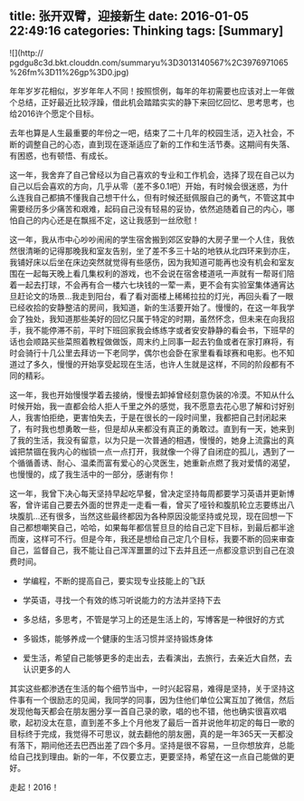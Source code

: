 title: 张开双臂，迎接新生
date: 2016-01-05 22:49:16
categories: Thinking
tags: [Summary]
---

![](http://
pgdgu8c3d.bkt.clouddn.com/summaryu%3D3013140567%2C3976971065%26fm%3D11%26gp%3D0.jpg)
<!-- more -->
年年岁岁花相似，岁岁年年人不同！按照惯例，每年的年初需要也应该对上一年做个总结，正好最近比较浮躁，借此机会踏踏实实的静下来回忆回忆、思考思考，也给2016许个愿定个目标。

去年也算是人生最重要的年份之一吧，结束了二十几年的校园生活，迈入社会，不断的调整自己的心态，直到现在逐渐适应了新的工作和生活节奏。这期间有失落、有困惑，也有顿悟、有成长。

这一年，我舍弃了自己曾经以为自己喜欢的专业和工作机会，选择了现在自己以为自己以后会喜欢的方向，几乎从零（差不多0.1吧）开始，有时候会很迷惑，为什么连我自己都搞不懂我自己想干什么，但有时候还挺佩服自己的勇气，不管这其中需要经历多少痛苦和艰难，起码自己没有轻易的妥协，依然追随着自己的内心，哪怕自己的内心还是在飘摇不定，这让我感到一丝欣慰！

这一年，我从市中心吵吵闹闹的学生宿舍搬到郊区安静的大房子里一个人住，我依然很清晰的记得那晚我和室友告别，坐了差不多三十站的地铁从北四环来到亦庄，我铺好床以后坐在床边突然就觉得有些感伤，因为我知道可能再也没有机会和室友围在一起每天晚上看几集权利的游戏，也不会说在宿舍楼道吼一声就有一帮哥们陪着一起去打球，不会再有合一楼六七块钱的一荤一素，更不会有实验室集体通宵达旦赶论文的场景...我走到阳台，看了看对面楼上稀稀拉拉的灯光，再回头看了一眼已经收拾的安静整洁的房间，我知道，新的生活要开始了。慢慢的，在这一年我学会了独处，我知道那些美好的回忆只属于特定的时期，虽然怀念，但未来在向我招手，我不能停滞不前，平时下班回家我会练练字或者安安静静的看会书，下班早的话也会顺路买些菜照着教程做做饭，周末约上同事一起去钓鱼或者在家打麻将，有时会骑行十几公里去拜访一下老同学，偶尔也会卧在家里看看球赛和电影。也不知道过了多久，慢慢的开始享受起现在生活，也许人生就是这样，不同的阶段都有不同的精彩。

这一年，我也开始慢慢学着去接纳，慢慢去卸掉曾经刻意伪装的冷漠。不知从什么时候开始，我一直都会给人拒人千里之外的感觉，我不愿意去花心思了解和讨好别人，我害怕拒绝，更害怕失去，于是在很长的一段时间里，我都把自己封闭起来了，有时我也想勇敢一些，但是却从来都没有真正的勇敢过。直到有一天，她来到了我的生活，我没有留意，以为只是一次普通的相遇，慢慢的，她身上流露出的真诚把禁锢在我内心的枷锁一点一点打开，我就像一个得了自闭症的孤儿，遇到了一个循循善诱、耐心、温柔而富有爱心的心灵医生，她重新点燃了我对爱情的渴望，也慢慢的，成了我生活中的一部分，感谢有你！

这一年，我曾下决心每天坚持早起吃早餐，曾决定坚持每周都要学习英语并更新博客，曾许诺自己要去外面的世界走一走看一看，曾买了哑铃和腹肌轮立志要练出八块腹肌...还有很多，当然这些最终都因为各种原因没能坚持或兑现，现在回想一下自己都想嘲笑自己，哈哈，如果每年都信誓旦旦的给自己定下目标，到最后都半途而废，这样可不行。但是今年，我还是想给自己定几个目标，我要不断的回来审查自己，监督自己，我不能让自己浑浑噩噩的过下去并且还一点都没意识到自己在浪费时间。

- 学编程，不断的提高自己，要实现专业技能上的飞跃

- 学英语，寻找一个有效的练习听说能力的方法并坚持下去

- 多总结，多思考，不管是学习上的还是生活上的，写博客是一种很好的方式

- 多锻炼，能够养成一个健康的生活习惯并坚持锻炼身体

- 爱生活，希望自己能够更多的走出去，去看演出，去旅行，去亲近大自然，去认识更多的人

其实这些都渗透在生活的每个细节当中，一时兴起容易，难得是坚持，关于坚持这件事有一个很励志的见闻，我同学的同事，因为住他们单位公寓互加了微信，然后发现他每天都会在朋友圈分享一首自己录的歌，唱的也不错，他也确实很喜欢唱歌，起初没太在意，直到差不多上个月他发了最后一首并说他年初定的每日一歌的目标终于完成，我觉得不可思议，就去翻他的朋友圈，真的是一年365天一天都没有落下，期间他还去巴西出差了四个多月。坚持是很不容易，一旦你想放弃，总能给自己找到理由。新的一年，不仅要立志，更要坚持，希望在这一点自己能做的更好。

走起！2016！
